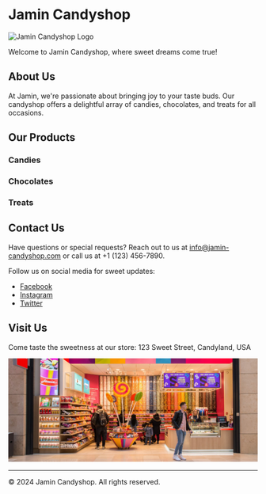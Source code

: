 # Jamin Candyshop

![Jamin Candyshop Logo](/public/img/jamin-logo.jpg)

Welcome to Jamin Candyshop, where sweet dreams come true!

## About Us

At Jamin, we're passionate about bringing joy to your taste buds. Our candyshop offers a delightful array of candies, chocolates, and treats for all occasions.

## Our Products

### Candies

### Chocolates

### Treats

## Contact Us

Have questions or special requests? Reach out to us at [info@jamin-candyshop.com](mailto:info@jamin-candyshop.com) or call us at +1 (123) 456-7890.

Follow us on social media for sweet updates:
- [Facebook](https://www.facebook.com/jamin.candyshop)
- [Instagram](https://www.instagram.com/jamin_candyshop)
- [Twitter](https://twitter.com/jamin_candyshop)

## Visit Us

Come taste the sweetness at our store:
123 Sweet Street,
Candyland, USA

![Jamin Candyshop Logo](public/img/banner-image.jpg)

---
© 2024 Jamin Candyshop. All rights reserved.
